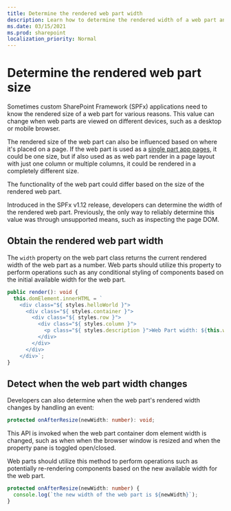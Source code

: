 ```yaml
---
title: Determine the rendered web part width
description: Learn how to determine the rendered width of a web part and handle when the web part is resized.
ms.date: 03/15/2021
ms.prod: sharepoint
localization_priority: Normal
---
```

# Determine the rendered web part size

Sometimes custom SharePoint Framework (SPFx) applications need to know the rendered size of a web part for various reasons. This value can change when web parts are viewed on different devices, such as a desktop or mobile browser.

The rendered size of the web part can also be influenced based on where it's placed on a page. If the web part is used as a [single part app pages](../single-part-app-pages.md), it could be one size, but if also used as as web part render in a page layout with just one column or multiple columns, it could be rendered in a completely different size.

The functionality of the web part could differ based on the size of the rendered web part.

Introduced in the SPFx v1.12 release, developers can determine the width of the rendered web part. Previously, the only way to reliably determine this value was through unsupported means, such as inspecting the page DOM.

## Obtain the rendered web part width

The `width` property on the web part class returns the current rendered width of the web part as a number. Web parts should utilize this property to perform operations such as any conditional styling of components based on the initial available width for the web part.

```typescript
public render(): void {
  this.domElement.innerHTML = `
    <div class="${ styles.helloWorld }">
      <div class="${ styles.container }">
        <div class="${ styles.row }">
          <div class="${ styles.column }">
            <p class="${ styles.description }">Web Part width: ${this.width}</p>
          </div>
        </div>
      </div>
    </div>`;
}
```

## Detect when the web part width changes

Developers can also determine when the web part's rendered width changes by handling an event:

```typescript
protected onAfterResize(newWidth: number): void;
```

This API is invoked when the web part container dom element width is changed, such as when when the browser window is resized and when the property pane is toggled open/closed.

Web parts should utilize this method to perform operations such as potentially re-rendering components based on the new available width for the web part.

```typescript
protected onAfterResize(newWidth: number) {
  console.log(`the new width of the web part is ${newWidth}`);
}
```
